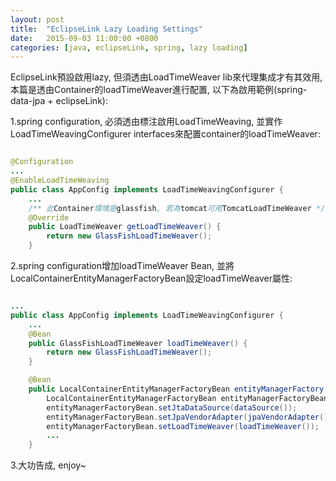 ```yaml
---
layout: post
title:  "EclipseLink Lazy Loading Settings"
date:   2015-09-03 11:00:00 +0800
categories: [java, eclipseLink, spring, lazy loading]
---
```

EclipseLink預設啟用lazy, 但須透由LoadTimeWeaver lib來代理集成才有其效用, 本篇是透由Container的loadTimeWeaver進行配置, 以下為啟用範例(spring-data-jpa + eclipseLink):

1.spring configuration, 必須透由標注啟用LoadTimeWeaving, 並實作LoadTimeWeavingConfigurer interfaces來配置container的loadTimeWeaver:

~~~ java

@Configuration
...
@EnableLoadTimeWeaving
public class AppConfig implements LoadTimeWeavingConfigurer {
    ...
    /** 此Container環境是glassfish, 若為tomcat可用TomcatLoadTimeWeaver */
    @Override
    public LoadTimeWeaver getLoadTimeWeaver() {
        return new GlassFishLoadTimeWeaver();
    }

~~~

2.spring configuration增加loadTimeWeaver Bean, 並將LocalContainerEntityManagerFactoryBean設定loadTimeWeaver屬性: 

~~~ java

...
public class AppConfig implements LoadTimeWeavingConfigurer {
    ...
    @Bean
    public GlassFishLoadTimeWeaver loadTimeWeaver() {
        return new GlassFishLoadTimeWeaver();
    }

    @Bean
    public LocalContainerEntityManagerFactoryBean entityManagerFactory() throws NamingException {
        LocalContainerEntityManagerFactoryBean entityManagerFactoryBean = new LocalContainerEntityManagerFactoryBean();
        entityManagerFactoryBean.setJtaDataSource(dataSource());
        entityManagerFactoryBean.setJpaVendorAdapter(jpaVendorAdapter());
        entityManagerFactoryBean.setLoadTimeWeaver(loadTimeWeaver());
        ...
    } 

~~~

3.大功告成, enjoy~